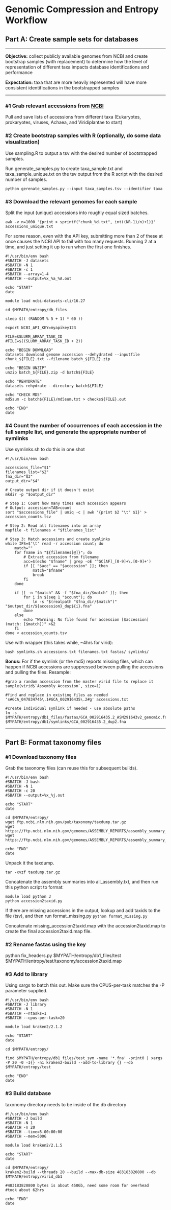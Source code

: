 # Genomic Compression and Entropy Workflow

## Part A: Create sample sets for databases
----------
**Objective:** collect publicly available genomes from NCBI and create bootstrap samples (with replacement) to determine how the level of representation of different taxa impacts database identifications and performance

**Expectation:** taxa that are more heavily represented will have more consistent identifications in the bootstrapped samples 

----------

### #1 Grab relevant accessions from [NCBI](https://www.ncbi.nlm.nih.gov/datasets/genome/?taxon=1)

Pull and save lists of accessions from different taxa (Eukaryotes, prokaryotes, viruses, Achaea, and Viridiplantae to start)


### #2 Create bootstrap samples with R (optionally, do some data visualization)

Use sampling.R to output a tsv with the desired number of bootstrapped samples.

Run generate_samples.py to create taxa_sample.txt and taxa_sample_unique.txt on the tsv output from the R script with the desired number of samples.

```
python gerenate_samples.py --input taxa_samples.tsv --identifier taxa
```

### #3 Download the relevant genomes for each sample 

Split the input (unique) accessions into roughly equal sized batches.

```
awk -v n=1000 '{print > sprintf("chunk_%d.txt", int((NR-1)/n)+1)}' accessions_unique.txt
```

For some reason, even with the API key, submitting more than 2 of these at once causes the NCBI API to fail with too many requests. Running 2 at a time, and just setting it up to run when the first one finishes.


```
#!/usr/bin/env bash
#SBATCH -J datasets
#SBATCH -N 1
#SBATCH -c 1
#SBATCH --array=1-4
#SBATCH --output=%x_%a_%A.out

echo "START"
date

module load ncbi-datasets-cli/16.27

cd $MYPATH/entropy/db_files

sleep $(( (RANDOM % 5 + 1) * 60 ))

export NCBI_API_KEY=myapikey123

FILE=$SLURM_ARRAY_TASK_ID
#FILE=$((SLURM_ARRAY_TASK_ID + 2))

echo "BEGIN DOWNLOAD"
datasets download genome accession --dehydrated --inputfile chunk_${FILE}.txt --filename batch_${FILE}.zip

echo "BEGIN UNZIP"
unzip batch_${FILE}.zip -d batch${FILE}

echo "REHYDRATE"
datasets rehydrate --directory batch${FILE}

echo "CHECK MD5"
md5sum -c batch${FILE}/md5sum.txt > checks${FILE}.out

echo "END"
date
```

### #4 Count the number of occurrences of each accession in the full sample list, and generate the appropriate number of symlinks

Use symlinks.sh to do this in one shot

```
#!/usr/bin/env bash

accessions_file="$1"
filenames_list="$2"
fna_dir="$3"
output_dir="$4"

# Create output dir if it doesn't exist
mkdir -p "$output_dir"

# Step 1: Count how many times each accession appears
# Output: accession<TAB>count
sort "$accessions_file" | uniq -c | awk '{print $2 "\t" $1}' > accession_counts.tsv

# Step 2: Read all filenames into an array
mapfile -t filenames < "$filenames_list"

# Step 3: Match accessions and create symlinks
while IFS=$'\t' read -r accession count; do
    match=""
    for fname in "${filenames[@]}"; do
        # Extract accession from filename
        acc=$(echo "$fname" | grep -oE '^GC[AF]_[0-9]+\.[0-9]+')
        if [[ "$acc" == "$accession" ]]; then
            match="$fname"
            break
        fi
    done

    if [[ -n "$match" && -f "$fna_dir/$match" ]]; then
        for i in $(seq 1 "$count"); do
            ln -s "$(realpath "$fna_dir/$match")" "$output_dir/${accession}_dup${i}.fna"
        done
    else
        echo "Warning: No file found for accession [$accession] (match: [$match])" >&2
    fi
done < accession_counts.tsv
```
Use with wrapper (this takes while, ~4hrs for virid):
```
bash symlinks.sh accessions.txt filenames.txt fastas/ symlinks/
```

**Bonus:** For if the symlink (or the md5) reports missing files, which can happen if NCBI accessions are suppressed between pulling the accessions and pulling the files. Resample:
```
#grab a random accession from the master virid file to replace it
sample(virid$`Assembly Accession`, size=1)

#find and replace in existing files as needed
's#GCA_047834745\.1#GCA_002916435\.2#g' accessions.txt

#create individual symlink if needed - use absolute paths
ln -s $MYPATH/entropy/db1_files/fastas/GCA_002916435.2_ASM291643v2_genomic.fna $MYPATH/entropy/db1/symlinks/GCA_002916435.2_dup2.fna
```

---------

## Part B: Format taxonomy files

### #1 Download taxonomy files

Grab the taxonomy files (can reuse this for subsequent builds).
```
#!/usr/bin/env bash
#SBATCH -J bash
#SBATCH -N 1
#SBATCH -c 20
#SBATCH --output=%x_%j.out

echo "START"
date

cd $MYPATH/entropy/
wget ftp.ncbi.nlm.nih.gov/pub/taxonomy/taxdump.tar.gz
wget https://ftp.ncbi.nlm.nih.gov/genomes/ASSEMBLY_REPORTS/assembly_summary_refseq.txt
wget https://ftp.ncbi.nlm.nih.gov/genomes/ASSEMBLY_REPORTS/assembly_summary_genbank.txt

echo "END"
date
```

Unpack it the taxdump.

```
tar -xvzf taxdump.tar.gz
```

Concatenate the assembly summaries into all_assembly.txt, and then run this python script to format:

```
module load python 3
python accession2taxid.py
```

If there are missing accessions in the output, lookup and add taxids to the file (tsv), and then run format_missing.py
```python format_missing.py```

Concatenate missing_accession2taxid.map with the accession2taxid.map to create the final accession2taxid.map file.

### #2 Rename fastas using the key

python fix_headers.py $MYPATH/entropy/db1_files/test $MYPATH/entropy/test/taxonomy/accession2taxid.map

 
### #3 Add to library

Using xargs to batch this out. Make sure the CPUS-per-task matches the -P parameter supplied.

```
#!/usr/bin/env bash
#SBATCH -J library
#SBATCH -N 1
#SBATCH --ntasks=1
#SBATCH --cpus-per-task=20

module load kraken2/2.1.2

echo "START"
date

cd $MYPATH/entropy/

find $MYPATH/entropy/db1_files/test_sym -name '*.fna' -print0 | xargs -P 20 -0 -I{} -n1 kraken2-build --add-to-library {} --db $MYPATH/entropy/test

echo "END"
date

```
### #3 Build database

taxonomy directory needs to be inside of the db directory

```
#!/usr/bin/env bash
#SBATCH -J build
#SBATCH -N 1
#SBATCH -n 20
#SBATCH --time=5-00:00:00
#SBATCH --mem=500G

module load kraken2/2.1.5

echo "START"
date

cd $MYPATH/entropy/
kraken2-build --threads 20 --build --max-db-size 483183820800 --db $MYPATH/entropy/virid_db1

#483183820800 bytes is about 450Gb, need some room for overhead 
#took about 62hrs

echo "END"
date
```
